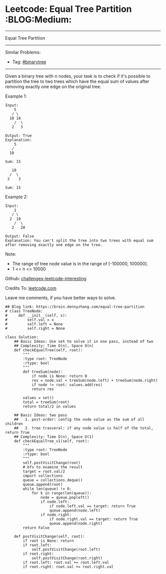 # Leetcode: Equal Tree Partition     :BLOG:Medium:


---

Equal Tree Partition  

---

Similar Problems:  
-   Tag: [#binarytree](https://brain.dennyzhang.com/tag/binarytree)

---

Given a binary tree with n nodes, your task is to check if it's possible to partition the tree to two trees which have the equal sum of values after removing exactly one edge on the original tree.  

Example 1:  

    Input:     
        5
       / \
      10 10
        /  \
       2   3
    
    Output: True
    Explanation: 
        5
       / 
      10
          
    Sum: 15
    
       10
      /  \
     2    3
    
    Sum: 15

Example 2:  

    Input:     
        1
       / \
      2  10
        /  \
       2   20
    
    Output: False
    Explanation: You can't split the tree into two trees with equal sum after removing exactly one edge on the tree.

Note:  
-   The range of tree node value is in the range of [-100000, 100000].
-   1 <= n <= 10000

Github: [challenges-leetcode-interesting](https://github.com/DennyZhang/challenges-leetcode-interesting/tree/master/equal-tree-partition)  

Credits To: [leetcode.com](https://leetcode.com/problems/equal-tree-partition/description/)  

Leave me comments, if you have better ways to solve.  

    ## Blog link: https://brain.dennyzhang.com/equal-tree-partition
    # class TreeNode:
    #     def __init__(self, x):
    #         self.val = x
    #         self.left = None
    #         self.right = None
    
    class Solution:
        ## Basic Ideas: Use set to solve it in one pass, instead of two
        ## Complexity: Time O(n), Space O(n)
        def checkEqualTree(self, root):
            """
            :type root: TreeNode
            :rtype: bool
            """
            def treeSum(node):
                if node is None: return 0
                res = node.val + treeSum(node.left) + treeSum(node.right)
                if node != root: values.add(res)
                return res
    
            values = set()
            total = treeSum(root)
            return total/2 in values
    
        ## Basic Ideas: two pass
        ##   1. post-order: config the node value as the sum of all children
        ##   2. tree trasveral: if any node value is half of the total, return True
        ## Complexity: Time O(n), Space O(1)
        def checkEqualTree_v1(self, root):
            """
            :type root: TreeNode
            :rtype: bool
            """
            self.postVisitChange(root)
            # bfs to examine the result
            target = root.val/2
            import collections
            queue = collections.deque()
            queue.append(root)
            while len(queue) != 0:
                for k in range(len(queue)):
                    node = queue.popleft()
                    if node.left:
                        if node.left.val == target: return True
                        queue.append(node.left)
                    if node.right:
                        if node.right.val == target: return True
                        queue.append(node.right)
            return False
    
        def postVisitChange(self, root):
            if root is None: return
            if root.left:
                self.postVisitChange(root.left)
            if root.right:
                self.postVisitChange(root.right)
            if root.left: root.val += root.left.val
            if root.right: root.val += root.right.val
